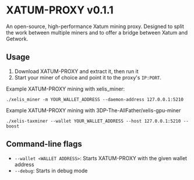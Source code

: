 # XATUM-PROXY v0.1.1
An open-source, high-performance Xatum mining proxy.
Designed to split the work between multiple miners and to offer a bridge between Xatum and Getwork.

## Usage
1. Download XATUM-PROXY and extract it, then run it
2. Start your miner of choice and point it to the proxy's `IP:PORT`.

Example XATUM-PROXY mining with xelis_miner:
```
./xelis_miner -m YOUR_WALLET_ADDRESS --daemon-address 127.0.0.1:5210
```
Example XATUM-PROXY mining with 3DP-The-AllFather/xelis-gpu-miner
```
./xelis-taxminer --wallet YOUR_WALLET_ADDRESS --host 127.0.0.1:5210 --boost
```

## Command-line flags
- `--wallet <WALLET ADDRESS>`: Starts XATUM-PROXY with the given wallet address
- `--debug`: Starts in debug mode